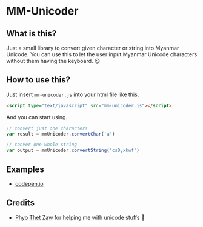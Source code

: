 # MM-Unicoder

## What is this?

Just a small library to convert given character or string into Myanmar Unicode. You can use this to let the user input Myanmar Unicode characters without them having the keyboard. :wink:

## How to use this?

Just insert `mm-unicoder.js` into your html file like this.

```html
<script type="text/javascript" src="mm-unicoder.js"></script>
```

And you can start using.

```javascript
// convert just one characters
var result = mmUnicoder.convertChar('a')

// conver one whole string
var output = mmUnicoder.convertString('csD;xkwf')
```

## Examples

- [codepen.io](https://codepen.io/shine_htetaung/pen/OjOLgX)

## Credits

- [Phyo Thet Zaw](https://github.com/phyotz) for helping me with unicode stuffs :tada:
